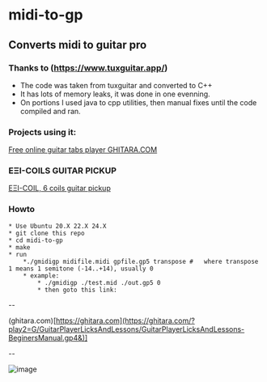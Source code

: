 # midi-to-gp
## Converts midi to guitar pro
### Thanks to (https://www.tuxguitar.app/)

* The code was taken from tuxguitar and converted to C++
* It has lots of memory leaks, it was done in one evenning.
* On portions I used java to cpp utilities, then manual fixes until the code compiled and ran.

### Projects using it:
[Free online guitar tabs player GHITARA.COM ](https://ghitara.com)


### ΕΞΙ-COILS GUITAR PICKUP
[ΕΞΙ-COIL, 6 coils guitar pickup](https://exicoil.from-ca.com/)



### Howto
    * Use Ubuntu 20.X 22.X 24.X
    * git clone this repo
    * cd midi-to-gp
    * make
    * run
        *./gmidigp midifile.midi gpfile.gp5 transpose #   where transpose 1 means 1 semitone (-14..+14), usually 0
        * example:
            * ./gmidigp ./test.mid ./out.gp5 0
            * then goto this link: 
--

(ghitara.com)[https://ghitara.com](https://ghitara.com/?play2=G/GuitarPlayerLicksAndLessons/GuitarPlayerLicksAndLessons-BeginersManual.gp4&)]

--

![image](https://github.com/user-attachments/assets/e4009dba-8b6d-47f4-ad3a-c7bb2062f81d)

         

        
